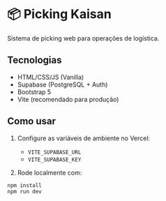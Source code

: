 # 📦 Picking Kaisan

Sistema de picking web para operações de logística.

## Tecnologias
- HTML/CSS/JS (Vanilla)
- Supabase (PostgreSQL + Auth)
- Bootstrap 5
- Vite (recomendado para produção)

## Como usar
1. Configure as variáveis de ambiente no Vercel:
   - `VITE_SUPABASE_URL`
   - `VITE_SUPABASE_KEY`

2. Rode localmente com:
```bash
npm install
npm run dev
